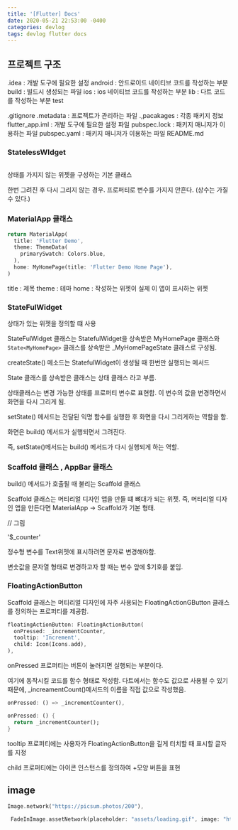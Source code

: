 ```yaml
---
title: '[Flutter] Docs'
date: 2020-05-21 22:53:00 -0400
categories: devlog
tags: devlog flutter docs
---
```


## 프로젝트 구조

.idea : 개발 도구에 필요한 설정 android : 안드로이드 네이티브 코드를 작성하는 부분 build : 빌드시 생성되는 파일 ios : ios 네이티브 코드를 작성하는 부분 lib : 다트 코드를 작성하는 부분 test

.gitignore .metadata : 프로젝트가 관리하는 파일 .,pacakages : 각종 패키지 정보 flutter_app.iml : 개발 도구에 필요한 설정 파일 pubspec.lock : 패키지 매니저가 이용하는 파일 pubspec.yaml : 패키지 매니저가 이용하는 파일 README.md

### StatelessWIdget

```dart

```

상태를 가지지 않는 위젯을 구성하는 기본 클래스

한번 그려진 후 다시 그리지 않는 경우. 프로퍼티로 변수를 가지지 안흔다. (상수는 가질 수 있다.)

### MaterialApp 클래스

```dart
return MaterialApp(
  title: 'Flutter Demo',
  theme: ThemeData(
    primarySwatch: Colors.blue,
  ),
  home: MyHomePage(title: 'Flutter Demo Home Page'),
)
```

title : 제목 theme : 테마 home : 작성하는 위젯이 실제 이 앱이 표시하는 위젯

### StateFulWidget

상태가 있는 위젯을 정의할 떄 사용

StateFulWidget 클래스는 StatefulWidget을 상속받은 MyHomePage 클래스와 `State<MyHomePage>` 클래스를 상속받은 \_MyHomePageState 클래스로 구성됨.

createState() 메소드는 StatefulWidget이 생성될 때 한번만 실행되는 메서드

State 클래스를 상속받은 클래스는 상태 클래스 라고 부름.

상태클래스는 변경 가능한 상태를 프로퍼티 변수로 표현함. 이 변수의 값을 변경하면서 화면을 다시 그리게 됨.

setState() 메서드는 전달된 익명 함수를 실행한 후 화면을 다시 그리게하는 역할을 함.

화면은 build() 메서드가 실행되면서 그려진다.

즉, setState()메서드는 build() 메서드가 다시 실행되게 하는 역할.

### Scaffold 클래스 , AppBar 클래스

build() 메서드가 호출될 때 불리는 Scaffold 클래스

Scaffold 클래스는 머티리얼 디자인 앱을 만들 떄 뼈대가 되는 위젯. 즉, 머티리얼 디자인 앱을 만든다면 MaterialApp -> Scaffold가 기본 형태.

// 그림

'\$\_counter'

정수형 변수를 Text위젯에 표시하려면 문자로 변경해야함.

변숫값을 문자열 형태로 변경하고자 할 때는 변수 앞에 \$기호를 붙임.

### FloatingActionButton

Scaffold 클래스는 머티리얼 디자인에 자주 사용되는 FloatingActionGButton 클래스를 정의하는 프로퍼티를 제공함.

```dart
floatingActionButton: FloatingActionButton(
  onPressed: _incrementCounter,
  tooltip: 'Increment',
  child: Icon(Icons.add),
),
```

onPressed 프로퍼티는 버튼이 눌러지면 실행되는 부분이다.

여기에 동작시킬 코드를 함수 형태로 작성함. 다트에서는 함수도 값으로 사용될 수 있기 때문에, \_increamentCount()메서드의 이름을 직접 값으로 작성했음.

```dart
onPressed: () => _incrementCounter(),

onPressed: () {
  return _incrementCounter();
}
```

tooltip 프로퍼티에는 사용자가 FloatingActionButton을 길게 터치할 때 표시할 글자를 지정

child 프로퍼티에는 아이콘 인스턴스를 정의하여 +모양 버튼을 표현

## image

```dart
Image.network("https://picsum.photos/200"),

 FadeInImage.assetNetwork(placeholder: "assets/loading.gif", image: "https://picsum.photos/200"),
```

